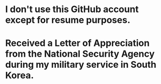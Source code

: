 # I don't use this GitHub account except for resume purposes.
# Received a Letter of Appreciation from the National Security Agency during my military service in South Korea.
